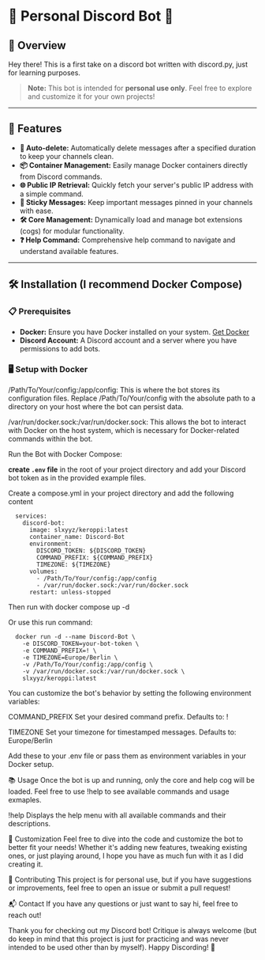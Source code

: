 # 🎉 Personal Discord Bot 🎉

## 🚀 Overview

Hey there! 
  This is a first take on a discord bot written with discord.py, just for learning purposes.
> **Note:** This bot is intended for **personal use only**. Feel free to explore and customize it for your own projects!

---

## 🌟 Features

- **🔄 Auto-delete:** Automatically delete messages after a specified duration to keep your channels clean.
- **📦 Container Management:** Easily manage Docker containers directly from Discord commands.
- **🌐 Public IP Retrieval:** Quickly fetch your server's public IP address with a simple command.
- **📌 Sticky Messages:** Keep important messages pinned in your channels with ease.
- **🛠️ Core Management:** Dynamically load and manage bot extensions (cogs) for modular functionality.
- **❓ Help Command:** Comprehensive help command to navigate and understand available features.

---

## 🛠️ Installation (I recommend Docker Compose)

### 📋 Prerequisites

- **Docker:** Ensure you have Docker installed on your system. [Get Docker](https://docs.docker.com/get-docker/)
- **Discord Account:** A Discord account and a server where you have permissions to add bots.

### 🖥️ Setup with Docker

  /Path/To/Your/config:/app/config:
  This is where the bot stores its configuration files. Replace /Path/To/Your/config with the absolute path to a directory on your host where the bot can persist data.

  /var/run/docker.sock:/var/run/docker.sock:
  This allows the bot to interact with Docker on the host system, which is necessary for Docker-related commands within the bot.

  Run the Bot  with Docker Compose:

  **create `.env` file** in the root of your project directory and add your Discord bot token as in the provided example files. 

  Create a compose.yml in your project directory and add the following content


      services:
        discord-bot:
          image: slxyyz/keroppi:latest
          container_name: Discord-Bot
          environment:
            DISCORD_TOKEN: ${DISCORD_TOKEN}
            COMMAND_PREFIX: ${COMMAND_PREFIX}
            TIMEZONE: ${TIMEZONE}
          volumes:
            - /Path/To/Your/config:/app/config
            - /var/run/docker.sock:/var/run/docker.sock
          restart: unless-stopped

  Then run with docker compose up -d

  Or use this run command:

      docker run -d --name Discord-Bot \
        -e DISCORD_TOKEN=your-bot-token \
        -e COMMAND_PREFIX=! \
        -e TIMEZONE=Europe/Berlin \
        -v /Path/To/Your/config:/app/config \
        -v /var/run/docker.sock:/var/run/docker.sock \
        slxyyz/keroppi:latest


  You can customize the bot's behavior by setting the following environment variables:

  COMMAND_PREFIX
  Set your desired command prefix.
  Defaults to: !

  TIMEZONE
  Set your timezone for timestamped messages.
  Defaults to: Europe/Berlin

  Add these to your .env file or pass them as environment variables in your Docker setup.

📚 Usage
Once the bot is up and running, only the core and help cog will be loaded. Feel free to use !help to see available commands and usage exmaples.

!help
Displays the help menu with all available commands and their descriptions.

🎨 Customization
Feel free to dive into the code and customize the bot to better fit your needs! Whether it's adding new features, tweaking existing ones, or just playing around, I hope you have as much fun with it as I did creating it.

🤝 Contributing
This project is for personal use, but if you have suggestions or improvements, feel free to open an issue or submit a pull request!

📬 Contact
If you have any questions or just want to say hi, feel free to reach out!

Thank you for checking out my Discord bot! Critique is always welcome (but do keep in mind that this project is just for practicing and was never intended to be used other than by myself). Happy Discording! 🎉